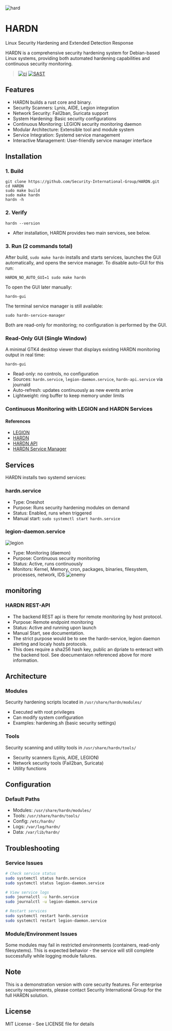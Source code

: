 ![hard](docs/IMG_1233.jpeg)

# HARDN
Linux Security Hardening and Extended Detection Response

HARDN is a comprehensive security hardening system for Debian-based Linux systems, providing both automated hardening capabilities and continuous security monitoring.
> [![ci](https://github.com/Security-International-Group/HARDN/actions/workflows/ci.yml/badge.svg)](https://github.com/Security-International-Group/HARDN/actions/workflows/ci.yml)
> [![SAST](https://github.com/Security-International-Group/HARDN/actions/workflows/codeql.yml/badge.svg)](https://github.com/Security-International-Group/HARDN/actions/workflows/codeql.yml)
## Features
- HARDN builds a rust core and binary. 
- Security Scanners: Lynis, AIDE, Legion integration
- Network Security: Fail2ban, Suricata support
- System Hardening: Basic security configurations
- Continuous Monitoring: LEGION security monitoring daemon
- Modular Architecture: Extensible tool and module system
- Service Integration: Systemd service management
- Interactive Management: User-friendly service manager interface

## Installation

### 1. Build
```
git clone https://github.com/Security-International-Group/HARDN.git
cd HARDN
sudo make build
sudo make hardn
hardn -h 
```
### 2. Verify 
```
hardn --version
```
- After installation, HARDN provides two main services, see below. 

### 3. Run (2 commands total)
After build, `sudo make hardn` installs and starts services, launches the GUI automatically, and opens the service manager. To disable auto-GUI for this run:
```
HARDN_NO_AUTO_GUI=1 sudo make hardn
```
To open the GUI later manually:
```
hardn-gui
```
The terminal service manager is still available:
```
sudo hardn-service-manager
```
Both are read-only for monitoring; no configuration is performed by the GUI.

### Read-Only GUI (Single Window)
A minimal GTK4 desktop viewer that displays existing HARDN monitoring output in real time:
```
hardn-gui
```
- Read-only: no controls, no configuration
- Sources: `hardn.service`, `legion-daemon.service`, `hardn-api.service` via journald
- Auto-refresh: updates continuously as new events arrive
- Lightweight: ring buffer to keep memory under limits

### Continuous Monitoring with LEGION and HARDN Services

#### References
- [LEGION](docs/legion-daemon.md)
- [HARDN](docs/hardn.md)
- [HARDN API](docs.hardn-api.md)
- [HARDN Service Manager](docs/hardn-service-manager.md)

## Services

HARDN installs two systemd services:

### hardn.service
- Type: Oneshot
- Purpose: Runs security hardening modules on demand
- Status: Enabled, runs when triggered
- Manual start: `sudo systemctl start hardn.service`

### legion-daemon.service
![legion](docs/legion.jpeg)
- Type: Monitoring (daemon)
- Purpose: Continuous security monitoring
- Status: Active, runs continuously
- Monitors: Kernel, Memory, cron, packages, binaries, filesystem, processes, network, IDS
![enemy](docs/enemy.jpeg)

## monitoring

### HARDN REST-API
- The backend REST api is there for remote monitoring by host protocol. 
- Purpose: Remote endpoint monitoring
- Status: Active and running upon launch
- Manual Start, see documentation. 
- The strict purpose would be to see the hardn-service, legion daemon alerting and localy hosts protocols. 
- This does require a sha256 hash key, public an dpriate to enteract with the backend tool. See doecumentaion referenced above for more information. 


## Architecture

### Modules
Security hardening scripts located in `/usr/share/hardn/modules/`
- Executed with root privileges
- Can modify system configuration
- Examples: hardening.sh (basic security settings)

### Tools
Security scanning and utility tools in `/usr/share/hardn/tools/`
- Security scanners (Lynis, AIDE, LEGION)
- Network security tools (Fail2ban, Suricata)
- Utility functions

## Configuration

### Default Paths
- Modules: `/usr/share/hardn/modules/`
- Tools: `/usr/share/hardn/tools/`
- Config: `/etc/hardn/`
- Logs: `/var/log/hardn/`
- Data: `/var/lib/hardn/`


## Troubleshooting

### Service Issues
```bash
# Check service status
sudo systemctl status hardn.service
sudo systemctl status legion-daemon.service

# View service logs
sudo journalctl -u hardn.service
sudo journalctl -u legion-daemon.service

# Restart services
sudo systemctl restart hardn.service
sudo systemctl restart legion-daemon.service
```

### Module/Environment Issues
Some modules may fail in restricted environments (containers, read-only filesystems). This is expected behavior - the service will still complete successfully while logging module failures.

## Note

This is a demonstration version with core security features. For enterprise security requirements, please contact Security International Group for the full HARDN solution.

## License

MIT License - See LICENSE file for details
